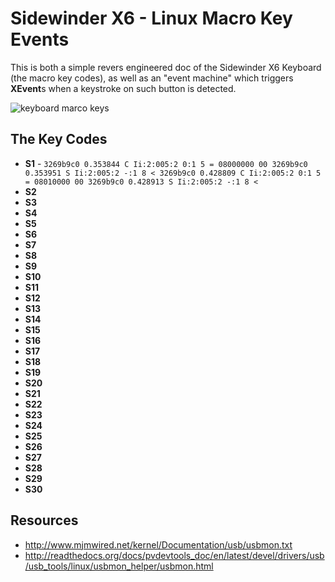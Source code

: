 Sidewinder X6 - Linux Macro Key Events
======================================
This is both a simple revers engineered doc of the Sidewinder X6 Keyboard (the macro key codes),
as well as an "event machine" which triggers **XEvent**s when a keystroke on such button is detected.

<img style="text-align:center" src="https://github.com/ktoso/sidewinder-x6-linux-macro-key-events/raw/master/sidewinder-x6-macro-keys.jpg" alt="keyboard marco keys"/>

The Key Codes
-----------

* **S1** - ```
           3269b9c0 0.353844 C Ii:2:005:2 0:1 5 = 08000000 00
           3269b9c0 0.353951 S Ii:2:005:2 -:1 8 <
           3269b9c0 0.428809 C Ii:2:005:2 0:1 5 = 08010000 00
           3269b9c0 0.428913 S Ii:2:005:2 -:1 8 <
           ```
* **S2** 
* **S3**
* **S4**
* **S5**
* **S6**
* **S7**
* **S8**
* **S9**
* **S10**
* **S11**
* **S12**
* **S13**
* **S14**
* **S15**
* **S16**
* **S17**
* **S18**
* **S19**
* **S20**
* **S21**
* **S22**
* **S23**
* **S24**
* **S25**
* **S26**
* **S27**
* **S28**
* **S29**
* **S30**

Resources
---------

* http://www.mjmwired.net/kernel/Documentation/usb/usbmon.txt
* http://readthedocs.org/docs/pvdevtools_doc/en/latest/devel/drivers/usb/usb_tools/linux/usbmon_helper/usbmon.html

